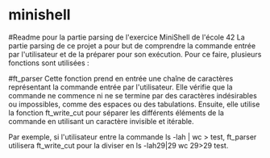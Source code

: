 # minishell
#Readme pour la partie parsing de l'exercice MiniShell de l'école 42
La partie parsing de ce projet a pour but de comprendre la commande entrée par l'utilisateur et de la préparer pour son exécution. Pour ce faire, plusieurs fonctions sont utilisées :

#ft_parser
Cette fonction prend en entrée une chaîne de caractères représentant la commande entrée par l'utilisateur. Elle vérifie que la commande ne commence ni ne se termine par des caractères indésirables ou impossibles, comme des espaces ou des tabulations. Ensuite, elle utilise la fonction ft_write_cut pour séparer les différents éléments de la commande en utilisant un caractère invisible et itérable.

Par exemple, si l'utilisateur entre la commande ls -lah | wc > test, ft_parser utilisera ft_write_cut pour la diviser en ls -lah29|29 wc 29>29 test.
